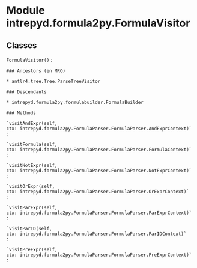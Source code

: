 Module intrepyd.formula2py.FormulaVisitor
=========================================

Classes
-------

`FormulaVisitor()`
:   

    ### Ancestors (in MRO)

    * antlr4.tree.Tree.ParseTreeVisitor

    ### Descendants

    * intrepyd.formula2py.formulabuilder.FormulaBuilder

    ### Methods

    `visitAndExpr(self, ctx: intrepyd.formula2py.FormulaParser.FormulaParser.AndExprContext)`
    :

    `visitFormula(self, ctx: intrepyd.formula2py.FormulaParser.FormulaParser.FormulaContext)`
    :

    `visitNotExpr(self, ctx: intrepyd.formula2py.FormulaParser.FormulaParser.NotExprContext)`
    :

    `visitOrExpr(self, ctx: intrepyd.formula2py.FormulaParser.FormulaParser.OrExprContext)`
    :

    `visitParExpr(self, ctx: intrepyd.formula2py.FormulaParser.FormulaParser.ParExprContext)`
    :

    `visitParID(self, ctx: intrepyd.formula2py.FormulaParser.FormulaParser.ParIDContext)`
    :

    `visitPreExpr(self, ctx: intrepyd.formula2py.FormulaParser.FormulaParser.PreExprContext)`
    :